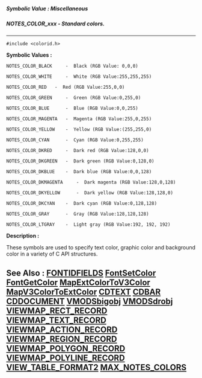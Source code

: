 ##### Symbolic Value : Miscellaneous
##### NOTES_COLOR_xxx - Standard colors.
---
```
#include <colorid.h>
```

**Symbolic Values :**

	NOTES_COLOR_BLACK	  -  Black (RGB Value: 0,0,0)

	NOTES_COLOR_WHITE	  -  White (RGB Value:255,255,255)

	NOTES_COLOR_RED	  -  Red (RGB Value:255,0,0)

	NOTES_COLOR_GREEN	  -  Green (RGB Value:0,255,0)

	NOTES_COLOR_BLUE	  -  Blue (RGB Value:0,0,255)

	NOTES_COLOR_MAGENTA	  -  Magenta (RGB Value:255,0,255)

	NOTES_COLOR_YELLOW	  -  Yellow (RGB Value:(255,255,0)

	NOTES_COLOR_CYAN	  -  Cyan (RGB Value:0,255,255)

	NOTES_COLOR_DKRED	  -  Dark red (RGB Value:128,0,0)

	NOTES_COLOR_DKGREEN	  -  Dark green (RGB Value:0,128,0)

	NOTES_COLOR_DKBLUE	  -  Dark blue (RGB Value:0,0,128)

	NOTES_COLOR_DKMAGENTA	  -  Dark magenta (RGB Value:128,0,128)

	NOTES_COLOR_DKYELLOW	  -  Dark yellow (RGB Value:128,128,0)

	NOTES_COLOR_DKCYAN	  -  Dark cyan (RGB Value:0,128,128)

	NOTES_COLOR_GRAY	  -  Gray (RGB Value:128,128,128)

	NOTES_COLOR_LTGRAY	  -  Light gray (RGB Value:192, 192, 192)


**Description :**

These symbols are used to specify text color, graphic color and background color in a variety of C API structures.


**See Also :**
[FONTIDFIELDS](/domino-c-api-docs/reference/Data/FONTIDFIELDS)
[FontSetColor](/domino-c-api-docs/reference/Func/FontSetColor)
[FontGetColor](/domino-c-api-docs/reference/Func/FontGetColor)
[MapExtColorToV3Color](/domino-c-api-docs/reference/Func/MapExtColorToV3Color)
[MapV3ColorToExtColor](/domino-c-api-docs/reference/Func/MapV3ColorToExtColor)
[CDTEXT](/domino-c-api-docs/reference/Data/CDTEXT)
[CDBAR](/domino-c-api-docs/reference/Data/CDBAR)
[CDDOCUMENT](/domino-c-api-docs/reference/Data/CDDOCUMENT)
[VMODSbigobj](/domino-c-api-docs/reference/Data/VMODSbigobj)
[VMODSdrobj](/domino-c-api-docs/reference/Data/VMODSdrobj)
[VIEWMAP_RECT_RECORD](/domino-c-api-docs/reference/Data/VIEWMAP_RECT_RECORD)
[VIEWMAP_TEXT_RECORD](/domino-c-api-docs/reference/Data/VIEWMAP_TEXT_RECORD)
[VIEWMAP_ACTION_RECORD](/domino-c-api-docs/reference/Data/VIEWMAP_ACTION_RECORD)
[VIEWMAP_REGION_RECORD](/domino-c-api-docs/reference/Data/VIEWMAP_REGION_RECORD)
[VIEWMAP_POLYGON_RECORD](/domino-c-api-docs/reference/Data/VIEWMAP_POLYGON_RECORD)
[VIEWMAP_POLYLINE_RECORD](/domino-c-api-docs/reference/Data/VIEWMAP_POLYLINE_RECORD)
[VIEW_TABLE_FORMAT2](/domino-c-api-docs/reference/Data/VIEW_TABLE_FORMAT2)
[MAX_NOTES_COLORS](/domino-c-api-docs/reference/Symb/MAX_NOTES_COLORS)
---
